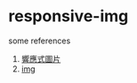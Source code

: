 # responsive-img

some references
1. [響應式圖片](https://developer.mozilla.org/zh-CN/docs/Learn/HTML/Multimedia_and_embedding/Responsive_images)
2. [img](https://developer.mozilla.org/zh-CN/docs/Web/HTML/Element/img#attr-srcset)
